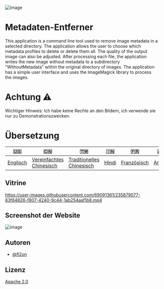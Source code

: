 ![image](https://github.com/user-attachments/assets/af677ca5-b660-4bb7-9421-fde3bf73dd7f)

# Metadaten-Entferner

This application is a command line tool used to remove image metadata in a selected directory. The application allows the user to choose which metadata profiles to delete or delete them all. The quality of the output image can also be adjusted. After processing each file, the application writes the new image without metadata to a subdirectory "WithoutMetadata" within the original directory of images. The application has a simple user interface and uses the ImageMagick library to process the images.

# Achtung ⚠️

Wichtiger Hinweis: Ich habe keine Rechte an den Bildern, ich verwende sie nur zu Demonstrationszwecken.

# Übersetzung

| 🇺🇸                  | 🇨🇳                                        | 🇹🇼                                         | 🇮🇳                  | 🇫🇷                        | 🇦🇪                   | 🇩🇪                    | 🇯🇵                      | 🇪🇸                     |
| --------------------- | ------------------------------------------- | -------------------------------------------- | --------------------- | --------------------------- | ---------------------- | ----------------------- | ------------------------- | ------------------------ |
| [Englisch](README.md) | [Vereinfachtes Chinesisch](README.zh-CN.md) | [Traditionelles Chinesisch](README.zh-TW.md) | [Hindi](README.hi.md) | [Französisch](README.fr.md) | [Araber](README.ar.md) | [Deutsch](README.de.md) | [japanisch](README.ja.md) | [Spanisch](README.es.md) |

## Vitrine

<https://user-images.githubusercontent.com/69091361/235879077-83f84826-f807-4240-9c44-1ab254aaf1b8.mp4>

## Screenshot der Website

![image](https://github.com/user-attachments/assets/5dfaf64c-2672-4777-a78b-c222838a3de7)

## Autoren

-   [@fl2on](https://www.github.com/fl2on)

## Lizenz

[Apache 2.0](https://choosealicense.com/licenses/apache-2.0/)

